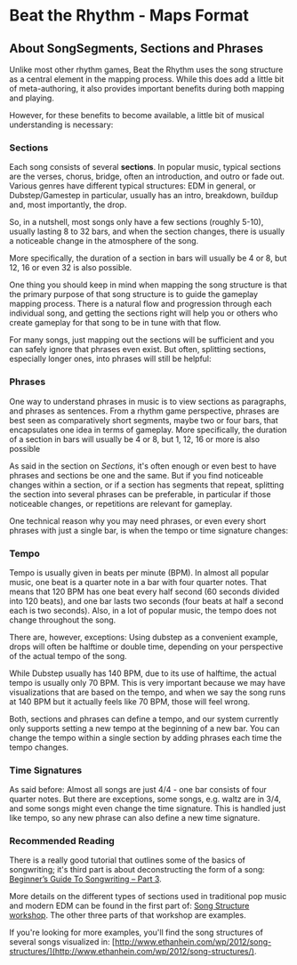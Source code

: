 # Beat the Rhythm - Maps Format

## About SongSegments, Sections and Phrases

Unlike most other rhythm games, Beat the Rhythm uses the song structure as a central element
in the mapping process. While this does add a little bit of meta-authoring, it also provides
important benefits during both mapping and playing.

However, for these benefits to become available, a little bit of musical understanding is 
necessary:

### Sections

Each song consists of several **sections**. In popular music, typical sections are the verses,
chorus, bridge, often an introduction, and outro or fade out. Various genres have different
typical structures: EDM in general, or Dubstep/Gamestep in particular, usually has an
intro, breakdown, buildup and, most importantly, the drop. 

So, in a nutshell, most songs only have a few sections (roughly 5-10), usually lasting 8 
to 32 bars, and when the section changes, there is usually a noticeable change in the 
atmosphere of the song.

More specifically, the duration of a section in bars will usually be 4 or 8, but 12, 
16 or even 32 is also possible.

One thing you should keep in mind when mapping the song structure is that the primary
purpose of that song structure is to guide the gameplay mapping process. There is a 
natural flow and progression through each individual song, and getting the sections 
right will help you or others who create gameplay for that song to be in tune with
that flow.

For many songs, just mapping out the sections will be sufficient and you can safely ignore
that phrases even exist. But often, splitting sections, especially longer ones, into
phrases will still be helpful:

### Phrases

One way to understand phrases in music is to view sections as paragraphs, and phrases
as sentences. From a rhythm game perspective, phrases are best seen as comparatively
short segments, maybe two or four bars, that encapsulates one idea in terms of gameplay.
More specifically, the duration of a section in bars will usually be 4 or 8, but 1, 12, 
16 or more is also possible

As said in the section on *Sections*, it's often enough or even best to have phrases 
and sections be one and the same. But if you find noticeable changes within a section, 
or if a section has segments that repeat, splitting the section into several phrases 
can be preferable, in particular if those noticeable changes, or repetitions are 
relevant for gameplay.

One technical reason why you may need phrases, or even every short phrases with just a 
single bar, is when the tempo or time signature changes:

### Tempo

Tempo is usually given in beats per minute (BPM). In almost all popular music, one
beat is a quarter note in a bar with four quarter notes. That means that 120 BPM
has one beat every half second (60 seconds divided into 120 beats), and one bar 
lasts two seconds (four beats at half a second each is two seconds). Also, in
a lot of popular music, the tempo does not change throughout the song.

There are, however, exceptions: Using dubstep as a convenient example, drops will 
often be halftime or double time, depending on your perspective of the actual tempo 
of the song.

While Dubstep usually has 140 BPM, due to its use of halftime, the actual tempo is 
usually only 70 BPM. This is very important because we may have visualizations
that are based on the tempo, and when we say the song runs at 140 BPM but it actually
feels like 70 BPM, those will feel wrong.

Both, sections and phrases can define a tempo, and our system currently only supports
setting a new tempo at the beginning of a new bar. You can change the tempo within
a single section by adding phrases each time the tempo changes.

### Time Signatures

As said before: Almost all songs are just 4/4 - one bar consists of four quarter
notes. But there are exceptions, some songs, e.g. waltz are in 3/4, and some songs
might even change the time signature. This is handled just like tempo, so any
new phrase can also define a new time signature.

### Recommended Reading

There is a really good tutorial that outlines some of the basics of songwriting;
it's third part is about deconstructing the form of a song:
[Beginner’s Guide To Songwriting – Part 3](https://music.tutsplus.com/tutorials/beginners-guide-to-songwriting-part-3--audio-4107).

More details on the different types of sections used in traditional pop music and
modern EDM can be found in the first part of:
[Song Structure workshop](http://dsmootz.blogspot.com/p/song-structure-workshop.html).
The other three parts of that workshop are examples.

If you're looking for more examples, you'll find the song structures of several songs visualized in: 
[http://www.ethanhein.com/wp/2012/song-structures/](http://www.ethanhein.com/wp/2012/song-structures/).

